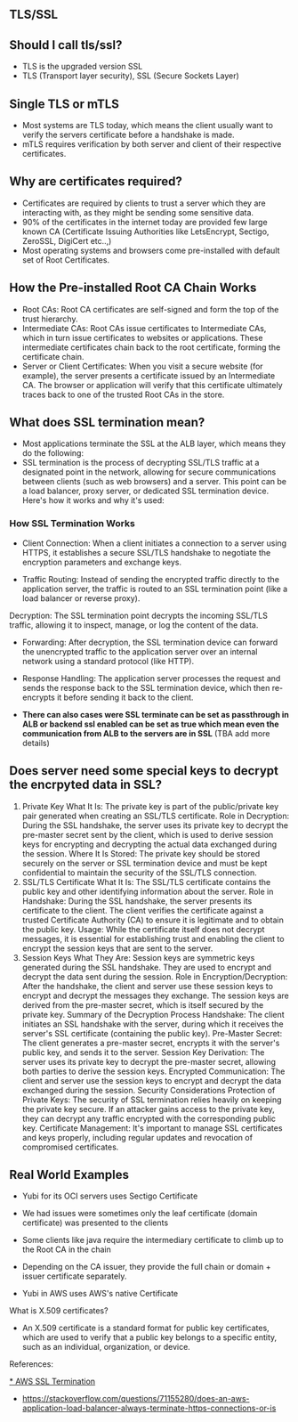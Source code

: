 ## TLS/SSL


## Should I call tls/ssl?

* TLS is the upgraded version SSL
* TLS (Transport layer security), SSL (Secure Sockets Layer)

## Single TLS or mTLS

* Most systems are TLS today, which means the client usually want to verify the servers certificate before a handshake is made.
* mTLS requires verification by both server and client of their respective certificates.

## Why are certificates required?

* Certificates are required by clients to trust a server which they are interacting with, as they might be sending some sensitive data.
* 90% of the certificates in the internet today are provided few large known CA (Certificate Issuing Authorities like LetsEncrypt, Sectigo, ZeroSSL, DigiCert etc..,)
* Most operating systems and browsers come pre-installed with default set of Root Certificates.

## How the Pre-installed Root CA Chain Works
* Root CAs: Root CA certificates are self-signed and form the top of the trust hierarchy.
* Intermediate CAs: Root CAs issue certificates to Intermediate CAs, which in turn issue certificates to websites or applications. These intermediate certificates chain back to the root certificate, forming the certificate chain.
* Server or Client Certificates: When you visit a secure website (for example), the server presents a certificate issued by an Intermediate CA. The browser or application will verify that this certificate ultimately traces back to one of the trusted Root CAs in the store. 

## What does SSL termination mean?

* Most applications terminate the SSL at the ALB layer, which means they do the following:
* SSL termination is the process of decrypting SSL/TLS traffic at a designated point in the network, allowing for secure communications between clients (such as web browsers) and a server. This point can be a load balancer, proxy server, or dedicated SSL termination device. Here's how it works and why it's used:

### How SSL Termination Works
- Client Connection: When a client initiates a connection to a server using HTTPS, it establishes a secure SSL/TLS handshake to negotiate the encryption parameters and exchange keys.

- Traffic Routing: Instead of sending the encrypted traffic directly to the application server, the traffic is routed to an SSL termination point (like a load balancer or reverse proxy).

Decryption: The SSL termination point decrypts the incoming SSL/TLS traffic, allowing it to inspect, manage, or log the content of the data.

- Forwarding: After decryption, the SSL termination device can forward the unencrypted traffic to the application server over an internal network using a standard protocol (like HTTP).

- Response Handling: The application server processes the request and sends the response back to the SSL termination device, which then re-encrypts it before sending it back to the client.

- **There can also cases were SSL terminate can be set as passthrough in ALB or backend ssl enabled can be set as true which mean even the communication from ALB to the servers are in SSL** (TBA add more details)

## Does server need some special keys to decrypt the encrpyted data in SSL?
1. Private Key
What It Is: The private key is part of the public/private key pair generated when creating an SSL/TLS certificate.
Role in Decryption: During the SSL handshake, the server uses its private key to decrypt the pre-master secret sent by the client, which is used to derive session keys for encrypting and decrypting the actual data exchanged during the session.
Where It Is Stored: The private key should be stored securely on the server or SSL termination device and must be kept confidential to maintain the security of the SSL/TLS connection.
2. SSL/TLS Certificate
What It Is: The SSL/TLS certificate contains the public key and other identifying information about the server.
Role in Handshake: During the SSL handshake, the server presents its certificate to the client. The client verifies the certificate against a trusted Certificate Authority (CA) to ensure it is legitimate and to obtain the public key.
Usage: While the certificate itself does not decrypt messages, it is essential for establishing trust and enabling the client to encrypt the session keys that are sent to the server.
3. Session Keys
What They Are: Session keys are symmetric keys generated during the SSL handshake. They are used to encrypt and decrypt the data sent during the session.
Role in Encryption/Decryption: After the handshake, the client and server use these session keys to encrypt and decrypt the messages they exchange. The session keys are derived from the pre-master secret, which is itself secured by the private key.
Summary of the Decryption Process
Handshake: The client initiates an SSL handshake with the server, during which it receives the server's SSL certificate (containing the public key).
Pre-Master Secret: The client generates a pre-master secret, encrypts it with the server's public key, and sends it to the server.
Session Key Derivation: The server uses its private key to decrypt the pre-master secret, allowing both parties to derive the session keys.
Encrypted Communication: The client and server use the session keys to encrypt and decrypt the data exchanged during the session.
Security Considerations
Protection of Private Keys: The security of SSL termination relies heavily on keeping the private key secure. If an attacker gains access to the private key, they can decrypt any traffic encrypted with the corresponding public key.
Certificate Management: It's important to manage SSL certificates and keys properly, including regular updates and revocation of compromised certificates.


## Real World Examples

* Yubi for its OCI servers uses Sectigo Certificate
* We had issues were sometimes only the leaf certificate (domain certificate) was presented to the clients
* Some clients like java require the intermediary certificate to climb up to the Root CA in the chain
* Depending on the CA issuer, they provide the full chain or domain + issuer certificate separately.

* Yubi in AWS uses AWS's native Certificate

What is X.509 certificates?
* An X.509 certificate is a standard format for public key certificates, which are used to verify that a public key belongs to a specific entity, such as an individual, organization, or device. 


References:

[* AWS SSL Termination](https://aws.amazon.com/blogs/aws/elastic-load-balancer-support-for-ssl-termination/)
* https://stackoverflow.com/questions/71155280/does-an-aws-application-load-balancer-always-terminate-https-connections-or-is
